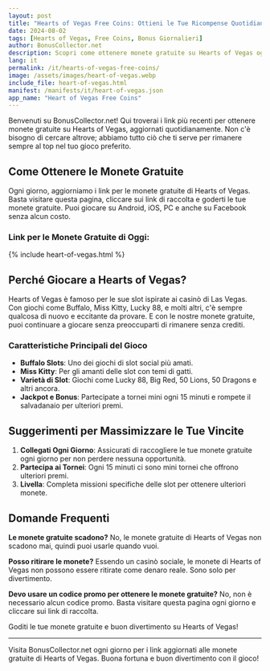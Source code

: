 ```yaml
---
layout: post
title: "Hearts of Vegas Free Coins: Ottieni le Tue Ricompense Quotidiane"
date: 2024-08-02
tags: [Hearts of Vegas, Free Coins, Bonus Giornalieri]
author: BonusCollector.net
description: Scopri come ottenere monete gratuite su Hearts of Vegas ogni giorno con i nostri link aggiornati.
lang: it
permalink: /it/hearts-of-vegas-free-coins/
image: /assets/images/heart-of-vegas.webp
include_file: heart-of-vegas.html
manifest: /manifests/it/heart-of-vegas.json
app_name: "Heart of Vegas Free Coins"
---
```


Benvenuti su BonusCollector.net! Qui troverai i link più recenti per ottenere monete gratuite su Hearts of Vegas, aggiornati quotidianamente. Non c'è bisogno di cercare altrove; abbiamo tutto ciò che ti serve per rimanere sempre al top nel tuo gioco preferito.

## Come Ottenere le Monete Gratuite

Ogni giorno, aggiorniamo i link per le monete gratuite di Hearts of Vegas. Basta visitare questa pagina, cliccare sui link di raccolta e goderti le tue monete gratuite. Puoi giocare su Android, iOS, PC e anche su Facebook senza alcun costo.

### Link per le Monete Gratuite di Oggi:

{% include heart-of-vegas.html %}

## Perché Giocare a Hearts of Vegas?

Hearts of Vegas è famoso per le sue slot ispirate ai casinò di Las Vegas. Con giochi come Buffalo, Miss Kitty, Lucky 88, e molti altri, c'è sempre qualcosa di nuovo e eccitante da provare. E con le nostre monete gratuite, puoi continuare a giocare senza preoccuparti di rimanere senza crediti.

### Caratteristiche Principali del Gioco

- **Buffalo Slots**: Uno dei giochi di slot social più amati.
- **Miss Kitty**: Per gli amanti delle slot con temi di gatti.
- **Varietà di Slot**: Giochi come Lucky 88, Big Red, 50 Lions, 50 Dragons e altri ancora.
- **Jackpot e Bonus**: Partecipate a tornei mini ogni 15 minuti e rompete il salvadanaio per ulteriori premi.

## Suggerimenti per Massimizzare le Tue Vincite

1. **Collegati Ogni Giorno**: Assicurati di raccogliere le tue monete gratuite ogni giorno per non perdere nessuna opportunità.
2. **Partecipa ai Tornei**: Ogni 15 minuti ci sono mini tornei che offrono ulteriori premi.
3. **Livella**: Completa missioni specifiche delle slot per ottenere ulteriori monete.

## Domande Frequenti

**Le monete gratuite scadono?**
No, le monete gratuite di Hearts of Vegas non scadono mai, quindi puoi usarle quando vuoi.

**Posso ritirare le monete?**
Essendo un casinò sociale, le monete di Hearts of Vegas non possono essere ritirate come denaro reale. Sono solo per divertimento.

**Devo usare un codice promo per ottenere le monete gratuite?**
No, non è necessario alcun codice promo. Basta visitare questa pagina ogni giorno e cliccare sui link di raccolta.

Goditi le tue monete gratuite e buon divertimento su Hearts of Vegas!

---

Visita BonusCollector.net ogni giorno per i link aggiornati alle monete gratuite di Hearts of Vegas. Buona fortuna e buon divertimento con il gioco!